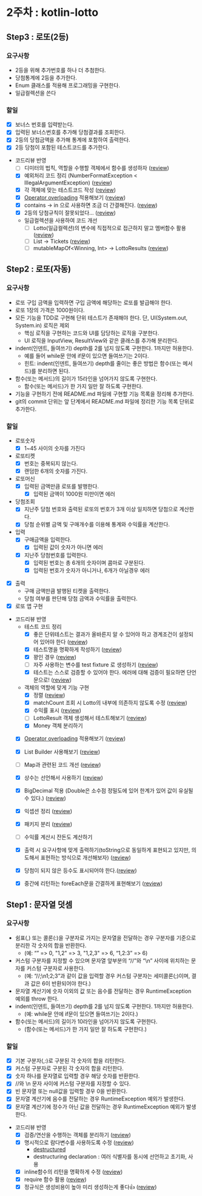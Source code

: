 # 2주차 : kotlin-lotto
## Step3 : 로또(2등)
### 요구사항
- 2등을 위해 추가번호를 하나 더 추첨한다.
- 당첨통계에 2등을 추가한다.
- Enum 클래스를 적용해 프로그래밍을 구현한다.
- 일급컬렉션을 쓴다

### 할일
- [x] 보너스 번호를 입력받는다.
- [x] 입력된 보너스번호를 추가해 당첨결과를 조회한다.
- [x] 2등의 당첨금액을 추가해 통계에 포함하여 출력한다.
- [x] 2등 당첨이 포함된 테스트코드를 추가한다.
- 코드리뷰 반영
  - [ ] 디미터의 법칙, 역할을 수행할 객체에서 함수를 생성하자 ([review](https://github.com/next-step/kotlin-lotto/pull/348#discussion_r884244509))
  - [x] 예외처리 코드 정리 (NumberFormatException < IllegalArgumentException) ([review](https://github.com/next-step/kotlin-lotto/pull/348#discussion_r884267378))
  - [x] 각 객체에 맞는 테스트코드 작성 ([review](https://github.com/next-step/kotlin-lotto/pull/348#discussion_r884244836))
  - [x] [Operator overloading](https://kotlinlang.org/docs/operator-overloading.html) 적용해보기 ([review](https://github.com/next-step/kotlin-lotto/pull/348#discussion_r884244997))
  - [x] contains -> in 으로 사용하면 조금 더 간결해진다. ([review](https://github.com/next-step/kotlin-lotto/pull/348#discussion_r884267747))
  - [x] 2등의 당첨규칙이 잘못되었다... ([review](https://github.com/next-step/kotlin-lotto/pull/348#discussion_r884269255))
  - 일급컬렉션을 사용하여 코드 개선
    - [ ] Lotto(일급컬렉션)의 변수에 직접적으로 접근하지 말고 멤버함수 활용 ([review](https://github.com/next-step/kotlin-lotto/pull/348#discussion_r884270190))
    - [ ] List<Lotto> -> Tickets ([review](https://github.com/next-step/kotlin-lotto/pull/348#discussion_r884271739))
    - [ ] mutableMapOf<Winning, Int> -> LottoResults ([review](https://github.com/next-step/kotlin-lotto/pull/348#discussion_r884271932))

## Step2 : 로또(자동)
### 요구사항
- 로또 구입 금액을 입력하면 구입 금액에 해당하는 로또를 발급해야 한다.
- 로또 1장의 가격은 1000원이다.
- 모든 기능을 TDD로 구현해 단위 테스트가 존재해야 한다. 단, UI(System.out, System.in) 로직은 제외
  - 핵심 로직을 구현하는 코드와 UI를 담당하는 로직을 구분한다.
  - UI 로직을 InputView, ResultView와 같은 클래스를 추가해 분리한다.
- indent(인덴트, 들여쓰기) depth를 2를 넘지 않도록 구현한다. 1까지만 허용한다.
  - 예를 들어 while문 안에 if문이 있으면 들여쓰기는 2이다.
  - 힌트: indent(인덴트, 들여쓰기) depth를 줄이는 좋은 방법은 함수(또는 메서드)를 분리하면 된다.
- 함수(또는 메서드)의 길이가 15라인을 넘어가지 않도록 구현한다.
  - 함수(또는 메서드)가 한 가지 일만 잘 하도록 구현한다.
- 기능을 구현하기 전에 README.md 파일에 구현할 기능 목록을 정리해 추가한다.
- git의 commit 단위는 앞 단계에서 README.md 파일에 정리한 기능 목록 단위로 추가한다.

### 할일
- 로또숫자
  - [x] 1~45 사이의 숫자를 가진다
- 로또티켓
  - [x] 번호는 중복되지 않는다.
  - [x] 랜덤한 6개의 숫자를 가진다.
- 로또머신
  - [x] 입력된 금액만큼 로또를 발행한다.
    - [x] 입력된 금액이 1000원 미만이면 에러
- 당첨조회
  - [x] 지난주 당첨 번호와 출력된 로또의 번호가 3개 이상 일치하면 당첨으로 계산한다.
  - [x] 당첨 순위별 금액 및 구매개수를 이용해 통계와 수익률을 계산한다.
- 입력
  - [x] 구매금액을 입력한다.
    - [x] 입력된 값이 숫자가 아니면 에러
  - [x] 지난주 당첨번호를 입력한다.
    - [x] 입력된 번호는 총 6개의 숫자이며 콤마로 구분된다.
    - [x] 입력된 번호가 숫자가 아니거나, 6개가 아닐경우 에러
- [x] 출력
  - 구매 금액만큼 발행된 티켓을 출력한다.
  - 당첨 여부를 판단해 당첨 금액과 수익률을 출력한다.
- [x] 로또 앱 구현
- 코드리뷰 반영
  - 테스트 코드 정리
    - [x] 좋은 단위테스트는 결과가 올바른지 알 수 있어야 하고 경계조건이 설정되어 있어야 한다 ([review](https://github.com/next-step/kotlin-lotto/pull/324#discussion_r882665191))
    - [x] 테스트명을 명확하게 작성하기 ([review](https://github.com/next-step/kotlin-lotto/pull/324#discussion_r882693619))
    - [x] 꽝인 경우 ([review](https://github.com/next-step/kotlin-lotto/pull/324#discussion_r882750160))
    - [ ] 자주 사용하는 변수를 test fixture 로 생성하기 ([review](https://github.com/next-step/kotlin-lotto/pull/324#discussion_r882701463))
    - [x] 테스트는 스스로 검증할 수 있어야 한다. 에러에 대해 검증이 필요하면 단언문으로! ([review](https://github.com/next-step/kotlin-lotto/pull/324#discussion_r884148664))
  - 객체의 역할에 맞게 기능 구현 
    - [x] 정렬 ([review](https://github.com/next-step/kotlin-lotto/pull/324#discussion_r882666093))
    - [x] matchCount 조회 시 Lotto의 내부에 의존하지 않도록 수정 ([review](https://github.com/next-step/kotlin-lotto/pull/324#discussion_r882746666))
    - [x] 수익률 표시 ([review](https://github.com/next-step/kotlin-lotto/pull/324#discussion_r882754116))
    - [ ] LottoResult 객체 생성해서 테스트해보기 ([review](https://github.com/next-step/kotlin-lotto/pull/324#discussion_r882799343))
    - [x] Money 객체 분리하기
  - [x] [Operator overloading](https://kotlinlang.org/docs/operator-overloading.html) 적용해보기 ([review](https://github.com/next-step/kotlin-lotto/pull/324#discussion_r882728105))
  - [x] List Builder 사용해보기 ([review](https://github.com/next-step/kotlin-lotto/pull/324#discussion_r882735688))
  - [ ] Map과 관련된 코드 개선 ([review](https://github.com/next-step/kotlin-lotto/pull/324#discussion_r882799343))
  - [x] 상수는 선언해서 사용하기 ([review](https://github.com/next-step/kotlin-lotto/pull/324#discussion_r882736373))
  - [x] BigDecimal 적용 (Double은 소수점 정밀도에 있어 한계가 있어 값이 유실될 수 있다.) ([review](https://github.com/next-step/kotlin-lotto/pull/324#discussion_r882767934))
  - [x] 익셉션 정리 ([review](https://github.com/next-step/kotlin-lotto/pull/324#discussion_r882770530))
  - [x] 패키지 분리 ([review](https://github.com/next-step/kotlin-lotto/pull/324#discussion_r882810460))
  - [ ] 수익률 계산시 잔돈도 계산하기
  - [x] 출력 시 요구사항에 맞게 출력하기(toString으로 동일하게 표현되고 있지만, 의도해서 표현하는 방식으로 개선해보자) ([review](https://github.com/next-step/kotlin-lotto/pull/324#discussion_r882791720))
  - [x] 당첨이 되지 않은 등수도 표시되어야 한다.([review](https://github.com/next-step/kotlin-lotto/pull/324#discussion_r882797294))
  - [x] 중간에 리턴하는 foreEach문을 간결하게 표현해보기 ([review](https://github.com/next-step/kotlin-lotto/pull/324#discussion_r882797729))


## Step1 : 문자열 덧셈
### 요구사항
- 쉼표(,) 또는 콜론(:)을 구분자로 가지는 문자열을 전달하는 경우 구분자를 기준으로 분리한 각 숫자의 합을 반환한다.
  - (예: “” => 0, "1,2" => 3, "1,2,3" => 6, “1,2:3” => 6)
- 커스텀 구분자를 지정할 수 있으며 문자열 앞부분의 “//”와 “\n” 사이에 위치하는 문자를 커스텀 구분자로 사용한다. 
  - (예: “//;\n1;2;3”과 같이 값을 입력할 경우 커스텀 구분자는 세미콜론(;)이며, 결과 값은 6이 반환되어야 한다.)
- 문자열 계산기에 숫자 이외의 값 또는 음수를 전달하는 경우 RuntimeException 예외를 throw 한다.
- indent(인덴트, 들여쓰기) depth를 2를 넘지 않도록 구현한다. 1까지만 허용한다.
  - (예: while문 안에 if문이 있으면 들여쓰기는 2이다.)
- 함수(또는 메서드)의 길이가 10라인을 넘어가지 않도록 구현한다.
  - (함수(또는 메서드)가 한 가지 일만 잘 하도록 구현한다.)

### 할일
- [x] 기본 구분자(,:)로 구분된 각 숫자의 합을 리턴한다.
- [x] 커스텀 구분자로 구분된 각 숫자의 합을 리턴한다.
- [x] 숫자 하나를 문자열로 입력할 경우 해당 숫자를 반환한다.
- [x] //와 \n 문자 사이에 커스텀 구분자를 지정할 수 있다.
- [x] 빈 문자열 또는 null값을 입력할 경우 0을 반환한다.
- [x] 문자열 계산기에 음수를 전달하는 경우 RuntimeException 예외가 발생한다.
- [x] 문자열 계산기에 정수가 아닌 값을 전달하는 경우 RuntimeException 예외가 발생한다.
- 코드리뷰 반영
  - [x] 검증/연산을 수행하는 객체를 분리하기 ([review](https://github.com/next-step/kotlin-lotto/pull/269#discussion_r878018838))
  - [x] 명시적으로 람다변수를 사용하도록 수정 ([review](https://github.com/next-step/kotlin-lotto/pull/269#discussion_r878019003))
    - [destructured](https://kotlinlang.org/api/latest/jvm/stdlib/kotlin.text/-match-result/-destructured/)
    - destructuring declaration : 여러 식별자를 동시에 선언하고 초기화, 사용
  - [x] inline함수의 리턴을 명확하게 수정 ([review](https://github.com/next-step/kotlin-lotto/pull/269#discussion_r878021037))
  - [x] require 함수 활용 ([review](https://github.com/next-step/kotlin-lotto/pull/269#discussion_r878022149))
  - [x] 정규식은 생성비용이 높아 미리 생성하는게 좋다👍 ([review](https://github.com/next-step/kotlin-lotto/pull/269#discussion_r878023153))
